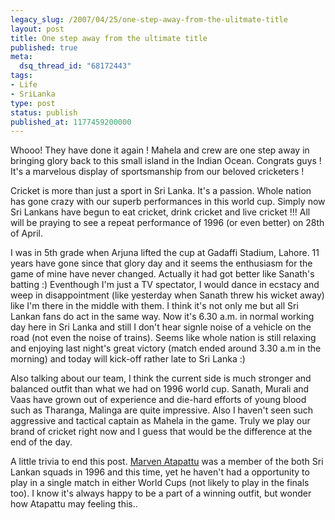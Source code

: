 ```yaml
---
legacy_slug: /2007/04/25/one-step-away-from-the-ulitmate-title
layout: post
title: One step away from the ultimate title
published: true
meta:
  dsq_thread_id: "68172443"
tags:
- Life
- SriLanka
type: post
status: publish
published_at: 1177459200000
---
```

Whooo! They have done it again ! Mahela and crew are one step away in bringing glory back to this small island in the Indian Ocean. Congrats guys ! It's a marvelous display of sportsmanship from our beloved cricketers !

Cricket is more than just a sport in Sri Lanka. It's a passion. Whole nation has gone crazy with our superb performances in this world cup. Simply now Sri Lankans have begun to eat cricket, drink cricket and live cricket !!! All will be praying to see a repeat performance of 1996 (or even better) on 28th of April.

I was in 5th grade when Arjuna lifted the cup at Gadaffi Stadium, Lahore. 11 years have gone since that glory day and it seems the enthusiasm for the game of mine have never changed. Actually it had got better like Sanath's batting :)  Eventhough I'm just a TV spectator, I would dance in ecstacy and weep in disappointment (like yesterday when Sanath threw his wicket away) like I'm there in the middle with them. I think it's not only me but all Sri Lankan fans do act in the same way. Now it's 6.30 a.m. in normal working day here in Sri Lanka and still I don't hear signle noise of a vehicle on the road (not even the noise of trains).  Seems like whole nation is  still relaxing and enjoying last night's great victory (match ended around 3.30 a.m in the morning) and today will kick-off rather late to Sri Lanka :)

Also talking about our team, I think the current side is much stronger and balanced outfit than what we had on 1996 world cup. Sanath, Murali and Vaas have grown out of experience and die-hard efforts of young blood such as Tharanga, Malinga are quite impressive. Also I haven't seen such aggressive and tactical captain as Mahela in the game. Truly we play our brand of cricket right now and I guess that would be the difference at the end of the day.

A little trivia to end this post. <a href="http://content-sl.cricinfo.com/wc2007/content/player/48124.html">Marven Atapattu</a> was a  member of the both Sri Lankan squads in 1996 and this time, yet he haven't had a opportunity to play in a single match in either World Cups (not likely to play in the finals too). I know it's always happy to be a part of a winning outfit, but wonder how Atapattu may feeling this..
